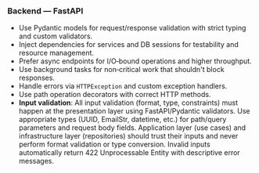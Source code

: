 ### Backend — FastAPI
- Use Pydantic models for request/response validation with strict typing and custom validators.
- Inject dependencies for services and DB sessions for testability and resource management.
- Prefer async endpoints for I/O‑bound operations and higher throughput.
- Use background tasks for non‑critical work that shouldn't block responses.
- Handle errors via `HTTPException` and custom exception handlers.
- Use path operation decorators with correct HTTP methods.
- **Input validation**: All input validation (format, type, constraints) must happen at the presentation layer using FastAPI/Pydantic validators. Use appropriate types (UUID, EmailStr, datetime, etc.) for path/query parameters and request body fields. Application layer (use cases) and infrastructure layer (repositories) should trust their inputs and never perform format validation or type conversion. Invalid inputs automatically return 422 Unprocessable Entity with descriptive error messages.
